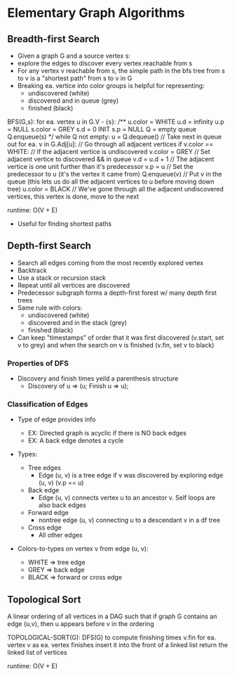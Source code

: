 # Elementary Graph Algorithms
## Breadth-first Search
- Given a graph G and a source vertex s:
- explore the edges to discover every vertex reachable from s
- For any vertex v reachable from s, the simple path in the bfs tree from s to v is a "shortest path" from s to v in G
- Breaking ea. vertice into color groups is helpful for representing:
    - undiscovered (white)
    - discovered and in queue (grey)
    - finished (black)

BFS(G,s):
    for ea. vertex u in G.V - {s}:          /**
        u.color = WHITE
        u.d = infinity
        u.p = NULL
    s.color = GREY
    s.d = 0                                     INIT
    s.p = NULL
    Q = empty queue
    Q.enqueue(s)                            */
    while Q not empty:
        u = Q.dequeue()                     // Take next in queue out
        for ea. v in G.Adj[u]:              // Go through all adjacent vertices
            if v.color == WHITE:            // If the adjacent vertice is undiscovered
                v.color = GREY                  // Set adjacent vertice to discovered && in queue
                v.d = u.d + 1                   // The adjacent vertice is one unit further than it's predecessor
                v.p = u                         // Set the predecessor to u (it's the vertex it came from)
                Q.enqueue(v)                    // Put v in the queue (this lets us do all the adjacent vertices to u before moving down tree)
        u.color = BLACK                     // We've gone through all the adjacent undiscovered vertices, this vertex is done, move to the next

runtime: O(V + E)

- Useful for finding shortest paths

## Depth-first Search
- Search all edges coming from the most recently explored vertex
- Backtrack
- Use a stack or recursion stack
- Repeat until all vertices are discovered
- Predecessor subgraph forms a depth-first forest w/ many depth first trees
- Same rule with colors:
    - undiscovered (white)
    - discovered and in the stack (grey)
    - finished (black)
- Can keep "timestamps" of order that it was first discovered (v.start, set v to grey) and when the search on v is finished (v.fin, set v to black)

### Properties of DFS
- Discovery and finish times yeild a parenthesis structure
    - Discovery of u => (u; Finish u => u);

### Classification of Edges
- Type of edge provides info
    - EX: Directed graph is acyclic if there is NO back edges
    - EX: A back edge denotes a cycle
- Types:
    - Tree edges
        - Edge (u, v) is a tree edge if v was discovered by exploring edge (u, v) (v.p == u)
    - Back edge
        - Edge (u, v) connects vertex u to an ancestor v. Self loops are also back edges
    - Forward edge
        - nontree edge (u, v) connecting u to a descendant v in a df tree
    - Cross edge
        - All other edges

- Colors-to-types on vertex v from edge (u, v):
    - WHITE => tree edge
    - GREY => back edge
    - BLACK => forward or cross edge

## Topological Sort
A linear ordering of all vertices in a DAG such that if graph G contains an edge (u,v), then u appears before v in the ordering

TOPOLOGICAL-SORT(G):
    DFS(G) to compute finishing times v.fin for ea. vertex v
    as ea. vertex finishes insert it into the front of a linked list
    return the linked list of vertices

runtime: O(V + E)